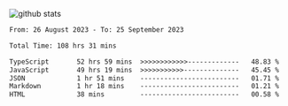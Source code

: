 
![github stats](https://github-readme-stats.vercel.app/api?username=realmahd1&show_icons=true&theme=codeSTACKr&hide_rank=true&count_private=true)

<!--START_SECTION:waka-->

```txt
From: 26 August 2023 - To: 25 September 2023

Total Time: 108 hrs 31 mins

TypeScript       52 hrs 59 mins  >>>>>>>>>>>>-------------   48.83 %
JavaScript       49 hrs 19 mins  >>>>>>>>>>>--------------   45.45 %
JSON             1 hr 51 mins    -------------------------   01.71 %
Markdown         1 hr 18 mins    -------------------------   01.21 %
HTML             38 mins         -------------------------   00.58 %
```

<!--END_SECTION:waka-->
